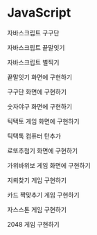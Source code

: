# JavaScript

자바스크립트 구구단

자바스크립트 끝말잇기

자바스크립트 별찍기

끝말잇기 화면에 구현하기

구구단 화면에 구현하기

숫자야구 화면에 구현하기

틱택토 게임 화면에 구현하기

틱택톡 컴퓨터 턴추가

로또추첨기 화면에 구현하기

가위바위보 게임 화면에 구현하기

지뢰찾기 게임 구현하기 

카드 짝맞추기 게임 구현하기

자스스톤 게임 구현하기

2048 게임 구현하기 
